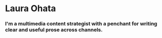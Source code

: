 # Laura Ohata  
### I'm a multimedia content strategist with a penchant for writing clear and useful prose across channels.
